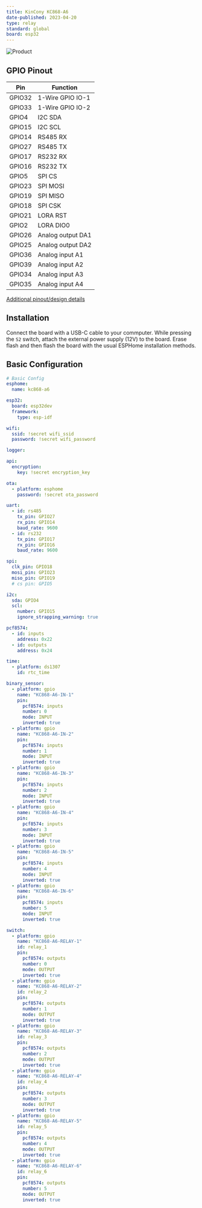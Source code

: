 ```yaml
---
title: KinCony KC868-A6
date-published: 2023-04-20
type: relay
standard: global
board: esp32
---
```


![Product](KC868-A6.jpg "Product Image")

## GPIO Pinout

| Pin    | Function          |
| ------ | ----------------- |
| GPIO32 | 1-Wire GPIO IO-1  |
| GPIO33 | 1-Wire GPIO IO-2  |
| GPIO4  | I2C SDA           |
| GPIO15 | I2C SCL           |
| GPIO14 | RS485 RX          |
| GPIO27 | RS485 TX          |
| GPIO17 | RS232 RX          |
| GPIO16 | RS232 TX          |
| GPIO5  | SPI CS            |
| GPIO23 | SPI MOSI          |
| GPIO19 | SPI MISO          |
| GPIO18 | SPI CSK           |
| GPIO21 | LORA RST          |
| GPIO2  | LORA DIO0         |
| GPIO26 | Analog output DA1 |
| GPIO25 | Analog output DA2 |
| GPIO36 | Analog input A1   |
| GPIO39 | Analog input A2   |
| GPIO34 | Analog input A3   |
| GPIO35 | Analog input A4   |

[Additional pinout/design details](https://www.kincony.com/esp32-6-channel-relay-module-kc868-a6.html)

## Installation

Connect the board with a USB-C cable to your commputer. While pressing the `S2` switch, attach the external power supply (12V) to the board. Erase flash and then flash the board with the usual ESPHome installation methods.

## Basic Configuration

```yaml
# Basic Config
esphome:
  name: kc868-a6

esp32:
  board: esp32dev
  framework:
    type: esp-idf

wifi:
  ssid: !secret wifi_ssid
  password: !secret wifi_password

logger:

api:
  encryption:
    key: !secret encryption_key

ota:
  - platform: esphome
    password: !secret ota_password

uart:
  - id: rs485
    tx_pin: GPIO27
    rx_pin: GPIO14
    baud_rate: 9600
  - id: rs232
    tx_pin: GPIO17
    rx_pin: GPIO16
    baud_rate: 9600

spi:
  clk_pin: GPIO18
  mosi_pin: GPIO23
  miso_pin: GPIO19
  # cs pin: GPIO5

i2c:
  sda: GPIO4
  scl:
    number: GPIO15
    ignore_strapping_warning: true

pcf8574:
  - id: inputs
    address: 0x22
  - id: outputs
    address: 0x24

time:
  - platform: ds1307
    id: rtc_time

binary_sensor:
  - platform: gpio
    name: "KC868-A6-IN-1"
    pin:
      pcf8574: inputs
      number: 0
      mode: INPUT
      inverted: true
  - platform: gpio
    name: "KC868-A6-IN-2"
    pin:
      pcf8574: inputs
      number: 1
      mode: INPUT
      inverted: true
  - platform: gpio
    name: "KC868-A6-IN-3"
    pin:
      pcf8574: inputs
      number: 2
      mode: INPUT
      inverted: true
  - platform: gpio
    name: "KC868-A6-IN-4"
    pin:
      pcf8574: inputs
      number: 3
      mode: INPUT
      inverted: true
  - platform: gpio
    name: "KC868-A6-IN-5"
    pin:
      pcf8574: inputs
      number: 4
      mode: INPUT
      inverted: true
  - platform: gpio
    name: "KC868-A6-IN-6"
    pin:
      pcf8574: inputs
      number: 5
      mode: INPUT
      inverted: true

switch:
  - platform: gpio
    name: "KC868-A6-RELAY-1"
    id: relay_1
    pin:
      pcf8574: outputs
      number: 0
      mode: OUTPUT
      inverted: true
  - platform: gpio
    name: "KC868-A6-RELAY-2"
    id: relay_2
    pin:
      pcf8574: outputs
      number: 1
      mode: OUTPUT
      inverted: true
  - platform: gpio
    name: "KC868-A6-RELAY-3"
    id: relay_3
    pin:
      pcf8574: outputs
      number: 2
      mode: OUTPUT
      inverted: true
  - platform: gpio
    name: "KC868-A6-RELAY-4"
    id: relay_4
    pin:
      pcf8574: outputs
      number: 3
      mode: OUTPUT
      inverted: true
  - platform: gpio
    name: "KC868-A6-RELAY-5"
    id: relay_5
    pin:
      pcf8574: outputs
      number: 4
      mode: OUTPUT
      inverted: true
  - platform: gpio
    name: "KC868-A6-RELAY-6"
    id: relay_6
    pin:
      pcf8574: outputs
      number: 5
      mode: OUTPUT
      inverted: true
```
